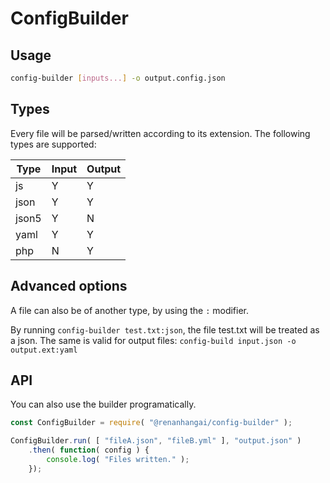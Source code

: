 ConfigBuilder
==============================

Usage 
----------

```sh
config-builder [inputs...] -o output.config.json
```

Types
----------

Every file will be parsed/written according to its extension. The following types are supported:

| Type  | Input | Output |
| ----- | ----- | -----  |
| js    | Y     | Y      |
| json  | Y     | Y      |
| json5 | Y     | N      |
| yaml  | Y     | Y      |
| php   | N     | Y      |

Advanced options
------------------

A file can also be of another type, by using the `:` modifier.

By running `config-builder test.txt:json`, the file test.txt will be treated as a json. The same is valid for output files: `config-build input.json -o output.ext:yaml`


API
-------------------

You can also use the builder programatically.

```js
const ConfigBuilder = require( "@renanhangai/config-builder" );

ConfigBuilder.run( [ "fileA.json", "fileB.yml" ], "output.json" )
	.then( function( config ) {
		console.log( "Files written." );
	});
```
